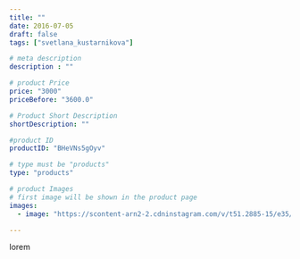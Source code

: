 ```yaml
---
title: ""
date: 2016-07-05
draft: false
tags: ["svetlana_kustarnikova"]

# meta description
description : ""

# product Price
price: "3000"
priceBefore: "3600.0"

# Product Short Description
shortDescription: ""

#product ID
productID: "BHeVNs5gOyv"

# type must be "products"
type: "products"

# product Images
# first image will be shown in the product page
images:
  - image: "https://scontent-arn2-2.cdninstagram.com/v/t51.2885-15/e35/13584168_283050968715612_1377847850_n.jpg?se=7&tp=1&_nc_ht=scontent-arn2-2.cdninstagram.com&_nc_cat=100&_nc_ohc=KYbY8IWKSK0AX_Eq8oC&ccb=7-4&oh=5230e0367bf24155087885b866e82e3c&oe=60813F9F&ig_cache_key=MTI4NzU1OTg0NDAxMzg2MjA2Mw%3D%3D.2-ccb7-4"

---
```

lorem
